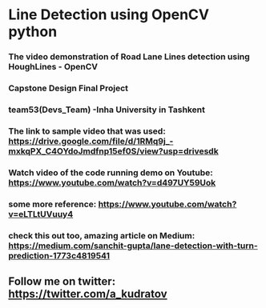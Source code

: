 # Line Detection using OpenCV python

### The video demonstration of Road Lane Lines detection using HoughLines - OpenCV 
### Capstone Design Final Project 
### team53(Devs_Team) -Inha University in Tashkent

### The link to sample video that was used:  https://drive.google.com/file/d/1RMq9j_-mxkqPX_C4OYdoJmdfnp15ef0S/view?usp=drivesdk 

### Watch video of the code running demo on Youtube: https://www.youtube.com/watch?v=d497UY59Uok

### some more reference: https://www.youtube.com/watch?v=eLTLtUVuuy4
### check this out too, amazing article on Medium: https://medium.com/sanchit-gupta/lane-detection-with-turn-prediction-1773c4819541

## Follow me on twitter: https://twitter.com/a_kudratov
